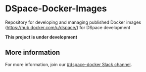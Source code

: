 # DSpace-Docker-Images
Repository for developing and managing published Docker images (https://hub.docker.com/u/dspace/) for DSpace development

__This project is under development__

## More information
For more information, join our [#dspace-docker Slack channel](https://dspace-org.slack.com/messages/C9YD42PV3).
